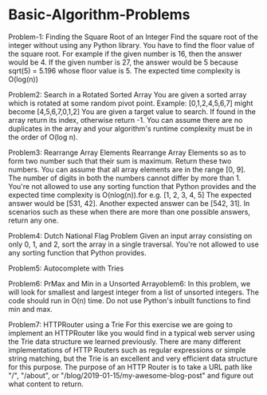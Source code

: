 # Basic-Algorithm-Problems

Problem-1: 
Finding the Square Root of an Integer
Find the square root of the integer without using any Python library. You have to find the floor value of the square root.
For example if the given number is 16, then the answer would be 4.
If the given number is 27, the answer would be 5 because sqrt(5) = 5.196 whose floor value is 5.
The expected time complexity is O(log(n))

Problem2:
Search in a Rotated Sorted Array
You are given a sorted array which is rotated at some random pivot point.
Example: [0,1,2,4,5,6,7] might become [4,5,6,7,0,1,2]
You are given a target value to search. If found in the array return its index, otherwise return -1.
You can assume there are no duplicates in the array and your algorithm's runtime complexity must be in the order of O(log n).

Problem3:
Rearrange Array Elements
Rearrange Array Elements so as to form two number such that their sum is maximum. Return these two numbers. 
You can assume that all array elements are in the range [0, 9]. The number of digits in both the numbers cannot differ by more than 1.
You're not allowed to use any sorting function that Python provides and the expected time complexity is O(nlog(n)).for e.g. [1, 2, 3, 4, 5]
The expected answer would be [531, 42]. Another expected answer can be [542, 31]. In scenarios such as these when there are more than one possible answers, return any one.

Problem4:
Dutch National Flag Problem
Given an input array consisting on only 0, 1, and 2, sort the array in a single traversal. 
You're not allowed to use any sorting function that Python provides.

Problem5:
Autocomplete with Tries

Problem6:
PrMax and Min in a Unsorted Arrayoblem6:
In this problem, we will look for smallest and largest integer from a list of unsorted integers. 
The code should run in O(n) time. Do not use Python's inbuilt functions to find min and max.

Problem7:
HTTPRouter using a Trie
For this exercise we are going to implement an HTTPRouter like you would find in a typical web server using the Trie data structure we learned previously.
There are many different implementations of HTTP Routers such as regular expressions or simple string matching, but the Trie is an excellent and very efficient data structure for this purpose.
The purpose of an HTTP Router is to take a URL path like "/", "/about", or "/blog/2019-01-15/my-awesome-blog-post" and figure out what content to return.
